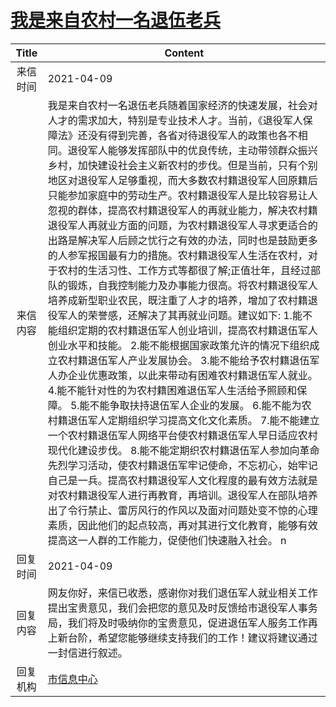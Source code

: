 # <a href="http://www.shangluo.gov.cn/zmhd/ldxxxx.jsp?urltype=leadermail.LeaderMailContentUrl&wbtreeid=1112&leadermailid=7130">我是来自农村一名退伍老兵</a>
| Title |                                                                                                                                                                                                                                                                                                                                                                                                                        Content                                                                                                                                                                                                                                                                                                                                                                                                                         |
|:-----:|--------------------------------------------------------------------------------------------------------------------------------------------------------------------------------------------------------------------------------------------------------------------------------------------------------------------------------------------------------------------------------------------------------------------------------------------------------------------------------------------------------------------------------------------------------------------------------------------------------------------------------------------------------------------------------------------------------------------------------------------------------------------------------------------------------------------------------------------------------|
| 来信时间  | 2021-04-09                                                                                                                                                                                                                                                                                                                                                                                                                                                                                                                                                                                                                                                                                                                                                                                                                                             |
| 来信内容  | 我是来自农村一名退伍老兵随着国家经济的快速发展，社会对人才的需求加大，特别是专业技术人才。当前，《退役军人保障法》还没有得到完善，各省对待退役军人的政策也各不相同。退役军人能够发挥部队中的优良传统，主动带领群众振兴乡村，加快建设社会主义新农村的步伐。但是当前，只有个别地区对退役军人足够重视，而大多数农村籍退役军人回原籍后只能参加家庭中的劳动生产。农村籍退役军人是比较容易让人忽视的群体，提高农村籍退役军人的再就业能力，解决农村籍退役军人再就业方面的问题，为农村籍退役军人寻求更适合的出路是解决军人后顾之忧行之有效的办法，同时也是鼓励更多的人参军报国最有力的措施。农村籍退役军人生活在农村，对于农村的生活习性、工作方式等都很了解;正值壮年，且经过部队的锻炼，自我控制能力及办事能力很高。将农村籍退役军人培养成新型职业农民，既注重了人才的培养，增加了农村籍退役军人的荣誉感，还解决了其再就业问题。建议如下: 1.能不能组织定期的农村籍退伍军人创业培训，提高农村籍退伍军人创业水平和技能。 2.能不能根据国家政策允许的情况下组织成立农村籍退伍军人产业发展协会。 3.能不能给予农村籍退伍军人办企业优惠政策，以此来带动有困难农村籍退伍军人就业。 4.能不能针对性的为农村籍困难退伍军人生活给予照顾和保障。 5.能不能争取扶持退伍军人企业的发展。 6.能不能为农村籍退伍军人定期组织学习提高文化文化素质。 7.能不能建立一个农村籍退伍军人网络平台使农村籍退伍军人早日适应农村现代化建设步伐。 8.能不能定期织农村籍退伍军人参加向革命先烈学习活动，使农村籍退伍军牢记使命，不忘初心，始牢记自己是一兵。提高农村籍退役军人文化程度的最有效方法就是对农村籍退役军人进行再教育，再培训。退役军人在部队培养出了令行禁止、雷厉风行的作风以及面对问题处变不惊的心理素质，因此他们的起点较高，再对其进行文化教育，能够有效提高这一人群的工作能力，促使他们快速融入社会。 n |
| 回复时间  | 2021-04-09                                                                                                                                                                                                                                                                                                                                                                                                                                                                                                                                                                                                                                                                                                                                                                                                                                             |
| 回复内容  | 网友你好，来信已收悉，感谢你对我们退伍军人就业相关工作提出宝贵意见，我们会把您的意见及时反馈给市退役军人事务局，我们将及时吸纳你的宝贵意见，促进退伍军人服务工作再上新台阶，希望您能够继续支持我们的工作！建议将建议通过一封信进行叙述。                                                                                                                                                                                                                                                                                                                                                                                                                                                                                                                                                                                                                                                                                                                                   |
| 回复机构  | <a href="../../categories/agencies/市信息中心.md">市信息中心</a>                                                                                                                                                                                                                                                                                                                                                                                                                                                                                                                                                                                                                                                                                                                                                                                                 |